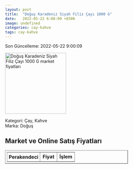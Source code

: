 ```yaml
---
layout: post
title:  "Doğuş Karadeniz Siyah Filiz Çayı 1000 G"
date:   2022-05-22 6:00:09 +0300
image: undefined
categories: cay-kahve
tags: cay-kahve
---
```


Son Güncelleme: 2022-05-22 9:00:09

<img src="undefined" width="200" alt="Doğuş Karadeniz Siyah Filiz Çayı 1000 G market fiyatları" />

Kategori: Çay, Kahve
<br />
Marka: Doğuş

<h2>Market ve Online Satış Fiyatları</h2>

<table border="1" style="padding: 5px;width:80%;">
  <tr>
    <td style="padding: 5px;"><strong>Perakendeci</strong></td>
    <td><strong>Fiyat</strong></td>
    <td><strong>İşlem</strong></td>
  </tr>
  
</table>
